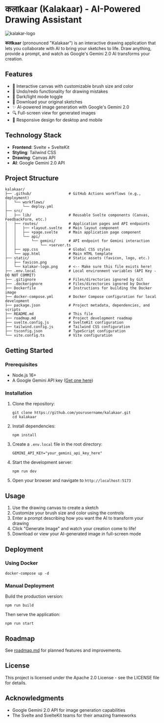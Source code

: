 # कलाkaar (Kalakaar) - AI-Powered Drawing Assistant

![kalakar-logo](https://github.com/user-attachments/assets/6ccbcd98-7558-46e2-8693-0bffb7aedf91)

**कलाkaar** (pronounced "Kalakaar") is an interactive drawing application that lets you collaborate with AI to bring your sketches to life. Draw anything, provide a prompt, and watch as Google's Gemini 2.0 AI transforms your creation.

## Features

- 🎨 Interactive canvas with customizable brush size and color
- 🔄 Undo/redo functionality for drawing mistakes
- 🌙 Dark/light mode toggle
- 💾 Download your original sketches
- ✨ AI-powered image generation with Google's Gemini 2.0
- 🔍 Full-screen view for generated images
- 📱 Responsive design for desktop and mobile

## Technology Stack

- **Frontend**: Svelte + SvelteKit
- **Styling**: Tailwind CSS
- **Drawing**: Canvas API
- **AI**: Google Gemini 2.0 API

## Project Structure

```
kalakaar/
├── .github/                 # GitHub Actions workflows (e.g., deployment)
│   └── workflows/
│       └── deploy.yml
├── src/
│   ├── lib/                 # Reusable Svelte components (Canvas, FeedbackForm, etc.)
│   ├── routes/              # Application pages and API endpoints
│   │   ├── +layout.svelte   # Main layout component
│   │   ├── +page.svelte     # Main application page component
│   │   └── api/
│   │       └── gemini/      # API endpoint for Gemini interaction
│   │           └── +server.ts
│   ├── app.css              # Global CSS styles
│   └── app.html             # Main HTML template
├── static/                  # Static assets (favicon, logo, etc.)
│   ├── favicon.png
│   └── kalakar-logo.png     # <-- Make sure this file exists here!
├── .env.local               # Local environment variables (API Key - DO NOT COMMIT)
├── .gitignore               # Files/directories ignored by Git
├── .dockerignore            # Files/directories ignored by Docker
├── Dockerfile               # Instructions for building the Docker image
├── docker-compose.yml       # Docker Compose configuration for local development
├── package.json             # Project metadata, dependencies, and scripts
├── README.md                # This file
├── roadmap.md               # Project development roadmap
├── svelte.config.js         # SvelteKit configuration
├── tailwind.config.js       # Tailwind CSS configuration
├── tsconfig.json            # TypeScript configuration
└── vite.config.ts           # Vite configuration
```

## Getting Started

### Prerequisites

- Node.js 16+
- A Google Gemini API key ([Get one here](https://ai.google.dev/))

### Installation

1. Clone the repository:
   ```
   git clone https://github.com/yourusername/kalakaar.git
   cd kalakaar
   ```

2. Install dependencies:
   ```
   npm install
   ```

3. Create a `.env.local` file in the root directory:
   ```
   GEMINI_API_KEY="your_gemini_api_key_here"
   ```

4. Start the development server:
   ```
   npm run dev
   ```

5. Open your browser and navigate to `http://localhost:5173`

## Usage

1. Use the drawing canvas to create a sketch
2. Customize your brush size and color using the controls
3. Enter a prompt describing how you want the AI to transform your drawing
4. Click "Generate Image" and watch your creation come to life!
5. Download or view your AI-generated image in full-screen mode

## Deployment

### Using Docker

```
docker-compose up -d
```

### Manual Deployment

Build the production version:

```
npm run build
```

Then serve the application:

```
npm run start
```

## Roadmap

See [roadmap.md](roadmap.md) for planned features and improvements.

## License

This project is licensed under the Apache 2.0 License - see the LICENSE file for details.

## Acknowledgments

- Google Gemini 2.0 API for image generation capabilities
- The Svelte and SvelteKit teams for their amazing frameworks

